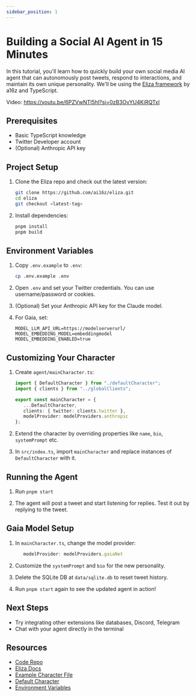 ```yaml
---
sidebar_position: 1
---
```


# Building a Social AI Agent in 15 Minutes

In this tutorial, you'll learn how to quickly build your own social media AI agent that can autonomously post tweets, respond to interactions, and maintain its own unique personality. We'll be using the [Eliza framework](https://ai16z.github.io/eliza/) by a16z and TypeScript.

Video: https://youtu.be/6PZVwNTl5hI?si=0zB3OvYU4KiRQTxI

## Prerequisites
- Basic TypeScript knowledge 
- Twitter Developer account
- (Optional) Anthropic API key

## Project Setup

1. Clone the Eliza repo and check out the latest version:

   ```bash
   git clone https://github.com/ai16z/eliza.git
   cd eliza
   git checkout <latest-tag>
   ```

2. Install dependencies:

   ```bash 
   pnpm install
   pnpm build
   ```

## Environment Variables

1. Copy `.env.example` to `.env`:

   ```bash
   cp .env.example .env
   ```

2. Open `.env` and set your Twitter credentials. You can use username/password or cookies.

3. (Optional) Set your Anthropic API key for the Claude model.

4. For Gaia, set:

   ```
   MODEL_LLM_API_URL=https://modelserverurl/
   MODEL_EMBEDDING_MODEL=embeddingmodel
   MODEL_EMBEDDING_ENABLED=true
   ```

## Customizing Your Character 

1. Create `agent/mainCharacter.ts`:

   ```typescript
   import { DefaultCharacter } from "./defaultCharacter";
   import { clients } from "../globalClients";

   export const mainCharacter = {
      ...DefaultCharacter,
      clients: { twitter: clients.twitter },
      modelProvider: modelProviders.anthropic 
   };
   ```

2. Extend the character by overriding properties like `name`, `bio`, `systemPrompt` etc.

3. In `src/index.ts`, import `mainCharacter` and replace instances of `DefaultCharacter` with it.

## Running the Agent

1. Run `pnpm start` 

2. The agent will post a tweet and start listening for replies. Test it out by replying to the tweet.

## Gaia Model Setup

1. In `mainCharacter.ts`, change the model provider:

   ```typescript 
      modelProvider: modelProviders.gaiaNet
   ```

2. Customize the `systemPrompt` and `bio` for the new personality.

3. Delete the SQLite DB at `data/sqlite.db` to reset tweet history.

4. Run `pnpm start` again to see the updated agent in action!

## Next Steps

- Try integrating other extensions like databases, Discord, Telegram
- Chat with your agent directly in the terminal

## Resources
- [Code Repo](https://github.com/dabit3/ai-agent-cognitivedriftt) 
- [Eliza Docs](https://ai16z.github.io/eliza/)
- [Example Character File](https://github.com/ai16z/characterfile/blob/main/examples/example.character.json)
- [Default Character](https://github.com/ai16z/eliza/blob/8f4e2643dcb1a5aafb25267e80d22e7e12fd044a/packages/core/src/defaultCharacter.ts#L4)
- [Environment Variables](https://gist.github.com/dabit3/7602e97f3abe0a93bdd84dc250f23021)

